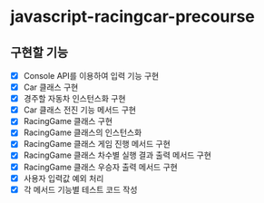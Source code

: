 # javascript-racingcar-precourse

## 구현할 기능

- [x] Console API를 이용하여 입력 기능 구현
- [x] Car 클래스 구현
- [x] 경주할 자동차 인스턴스화 구현
- [x] Car 클래스 전진 기능 메서드 구현
- [x] RacingGame 클래스 구현
- [x] RacingGame 클래스의 인스턴스화
- [x] RacingGame 클래스 게임 진행 메서드 구현
- [x] RacingGame 클래스 차수별 실행 결과 출력 메서드 구현
- [x] RacingGame 클래스 우승자 출력 메서드 구현
- [x] 사용자 입력값 예외 처리
- [x] 각 메서드 기능별 테스트 코드 작성
